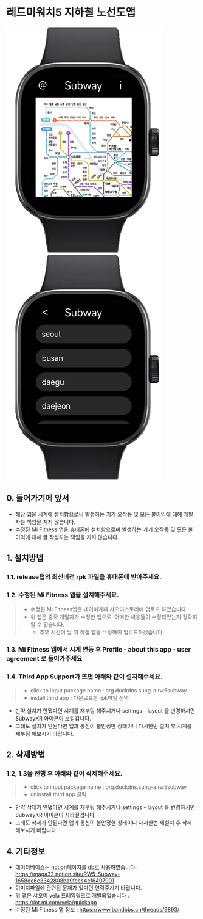 # 레드미워치5 지하철 노선도앱
![thumbnail](./img/Subway1.png) ![thumbnail](./img/Subway2.png)
###
###
## 0. 들어가기에 앞서
- 해당 앱을 시계에 설치함으로써 발생하는 기기 오작동 및 모든 불이익에 대해 개발자는 책임을 지지 않습니다.
- 수정된 Mi Fitness 앱을 휴대폰에 설치함으로써 발생하는 기기 오작동 및 모든 불이익에 대해 글 작성자는 책임을 지지 않습니다.

###
###
## 1. 설치방법
### 1.1. release탭의 최신버전 rpk 파일을 휴대폰에 받아주세요.

### 1.2. 수정된 Mi Fitness 앱을 설치해주세요.
> - 수정된 Mi Fitness앱은 네이미카페 샤오미스토리에 업로드 하였습니다.
> - 위 앱은 중국 개발자가 수정한 앱으로, 어떠한 내용들이 수정되었는지 정확히 알 수 없습니다.
>   - 추후 시간이 날 때 직접 앱을 수정하여 업로드하겠습니다.

### 1.3. Mi Fitness 앱에서 시계 연동 후 Profile - about this app - user agreement 로 들어가주세요

### 1.4. Third App Support가 뜨면 아래와 같이 설치해주세요.
> - click to input package name : org.duckdns.sung-a.rw5subway
> - install third app : 다운로드한 rpk파일 선택
- 만약 설치가 안됐다면 시계를 재부팅 해주시거나 settings - layout 을 변경하시면 SubwayKR 아이콘이 보일겁니다.
- 그래도 설치가 안된다면 앱과 통신이 불안정한 상태이니 다시한번 설치 후 시계를 재부팅 해보시기 바랍니다.

###
###
## 2. 삭제방법
### 1.2, 1.3을 진행 후 아래와 같이 삭제해주세요.
> - click to input package name : org.duckdns.sung-a.rw5subway
> - uninstall third app  클릭
- 만약 삭제가 안됐다면 시계를 재부팅 해주시거나 settings - layout 을 변경하시면 SubwayKR 아이콘이 사라질겁니다.
- 그래도 삭제가 안된다면 앱과 통신이 불안정한 상태이니 다시한번 재설치 후 삭제 해보시기 바랍니다.

###
###
## 4. 기타정보
- 데이터베이스는 notion페이지를 db로 사용하였습니다. https://maga32.notion.site/RW5-Subway-1658de6c3342808ba9fecc4ef6407901
- 이미지파일에 관련된 문제가 있다면 연락주시기 바랍니다.
- 위 앱은 샤오미 vela 프레임워크로 개발되었습니다 : https://iot.mi.com/vela/quickapp
- 수정된 Mi Fitness 앱 정보 : https://www.bandbbs.cn/threads/9893/
